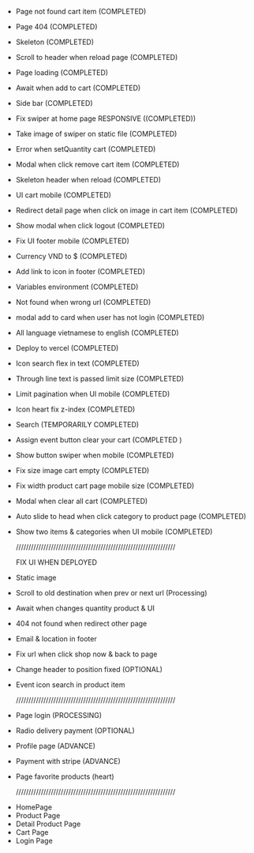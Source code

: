 - Page not found cart item (COMPLETED)
- Page 404 (COMPLETED)
- Skeleton (COMPLETED)
- Scroll to header when reload page (COMPLETED)
- Page loading (COMPLETED)
- Await when add to cart (COMPLETED)
- Side bar (COMPLETED)
- Fix swiper at home page RESPONSIVE ((COMPLETED))
- Take image of swiper on static file (COMPLETED)
- Error when setQuantity cart (COMPLETED)
- Modal when click remove cart item (COMPLETED)
- Skeleton header when reload (COMPLETED)
- UI cart mobile (COMPLETED)
- Redirect detail page when click on image in cart item (COMPLETED)
- Show modal when click logout (COMPLETED)
- Fix UI footer mobile (COMPLETED)
- Currency VND to $ (COMPLETED)
- Add link to icon in footer (COMPLETED)
- Variables environment (COMPLETED)
- Not found when wrong url (COMPLETED)
- modal add to card when user has not login (COMPLETED)
- All language vietnamese to english (COMPLETED)
- Deploy to vercel (COMPLETED)
- Icon search flex in text (COMPLETED)
- Through line text is passed limit size (COMPLETED)
- Limit pagination when UI mobile (COMPLETED)
- Icon heart fix z-index (COMPLETED)
- Search (TEMPORARILY COMPLETED)
- Assign event button clear your cart (COMPLETED )
- Show button swiper when mobile (COMPLETED)
- Fix size image cart empty (COMPLETED)
- Fix width product cart page mobile size (COMPLETED)
- Modal when clear all cart (COMPLETED)
- Auto slide to head when click category to product page (COMPLETED)
- Show two items & categories when UI mobile (COMPLETED)

  ////////////////////////////////////////////////////////////////

  FIX UI WHEN DEPLOYED

- Static image
- Scroll to old destination when prev or next url (Processing)
- Await when changes quantity product & UI

- 404 not found when redirect other page
- Email & location in footer
- Fix url when click shop now & back to page
- Change header to position fixed (OPTIONAL)
- Event icon search in product item

  ////////////////////////////////////////////////////////////////

* Page login (PROCESSING)
* Radio delivery payment (OPTIONAL)
* Profile page (ADVANCE)
* Payment with stripe (ADVANCE)
* Page favorite products (heart)

  ////////////////////////////////////////////////////////////////

- HomePage
- Product Page
- Detail Product Page
- Cart Page
- Login Page
